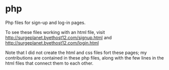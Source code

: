 # php
Php files for sign-up and log-in pages.

To see these files working with an html file, visit http://surgeplanet.byethost12.com/signup.html and http://surgeplanet.byethost12.com/login.html

Note that I did not create the html and css files fort these pages; my contributions are contained in these php files, along with the few lines in the html files that connect them to each other. 
